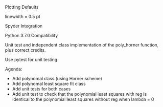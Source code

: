 Plotting Defaults

linewidth = 0.5 pt

Spyder Integration

Python 3.7.0 Compatibility

Unit test and independent class implementation of the poly_horner function,
plus correct credits.

Use pytest for unit testing.

Agenda:
* Add polynomal class (using Horner scheme)
* Add polynomal least square fit class
* Add unit tests for both cases
* Add unit test to check that the polynomial least squares with reg 
is identical to the polynomial least squares without reg when lambda = 0
